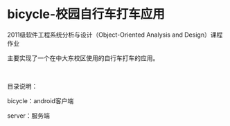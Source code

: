 bicycle-校园自行车打车应用
=======

<p>2011级软件工程系统分析与设计（Object-Oriented Analysis and Design）课程作业</p>
<p>主要实现了一个在中大东校区使用的自行车打车的应用。</p>
</br>
<p>目录说明：</P>
<p>bicycle：android客户端</P>
<p>server：服务端</P>
